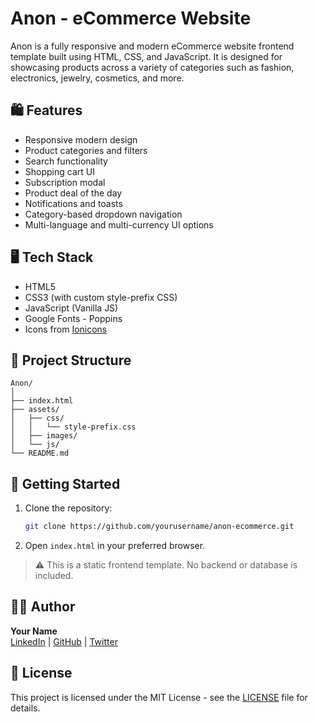 # Anon - eCommerce Website

Anon is a fully responsive and modern eCommerce website frontend template built using HTML, CSS, and JavaScript. It is designed for showcasing products across a variety of categories such as fashion, electronics, jewelry, cosmetics, and more.

## 🛍 Features

- Responsive modern design
- Product categories and filters
- Search functionality
- Shopping cart UI
- Subscription modal
- Product deal of the day
- Notifications and toasts
- Category-based dropdown navigation
- Multi-language and multi-currency UI options

## 🖥️ Tech Stack

- HTML5
- CSS3 (with custom style-prefix CSS)
- JavaScript (Vanilla JS)
- Google Fonts - Poppins
- Icons from [Ionicons](https://ionic.io/ionicons)

## 📁 Project Structure

```
Anon/
│
├── index.html
├── assets/
│   ├── css/
│   │   └── style-prefix.css
│   ├── images/
│   └── js/
└── README.md
```

## 🚀 Getting Started

1. Clone the repository:
   ```bash
   git clone https://github.com/yourusername/anon-ecommerce.git
   ```

2. Open `index.html` in your preferred browser.

> ⚠️ This is a static frontend template. No backend or database is included.

## 🧑‍💻 Author

**Your Name**  
[LinkedIn](#) | [GitHub](#) | [Twitter](#)

## 📄 License

This project is licensed under the MIT License - see the [LICENSE](LICENSE) file for details.

